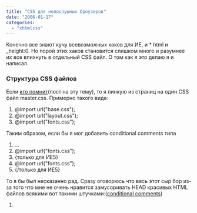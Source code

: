 ```yaml
---
title: "CSS для непослушных броузеров"
date: "2006-01-17"
categories: 
  - "xhtmlcss"
---
```


Конечно все знают кучу всевозможных хаков для ИЕ, и \* html и \_height:0. Но порой этих хаков становится слишком много и разумнее их все впихнуть в отдельный CSS файл. О том как я это делаю я и написал.

### Структура CSS файлов

Если [кто помнит](http://cssing.org.ua/2005/08/24/my-xhtml-template/)(пост на эту тему), то я линкую из страниц на один CSS файл master.css. Примерно такого вида:

1. @import url("base.css");
2. @import url("layout.css");
3. @import url("fonts.css");

Таким образом, если бы я мог добавить conditional comments типа

1. ...
2. @import url("fonts.css");
3. {только для ИЕ5}
4. @import url("fonts.css");
5. {/только для ИЕ5}

То я бы был несказанно рад. Сразу оговорюсь что весь этот сыр бор из-за того что мне не очень нравится замусоривать HEAD красивых HTML файлов всякими вот такими штучками:([conditional comments](http://www.quirksmode.org/css/condcom.html))

1. <!--\[if IE\]>
2. <style>
3. ...
4. </style>
5. <!\[endif\]-->

Мне это кажется неэстетичным :). Поэтому я люблю перенести весь этот бред с определением броузеров в малюсенький CSS файл и забыть навсегда. (я о нем по любому забуду, но в HTML он все же будет иногда напоминать о себе)

### Волшебство

То есть дело лишь за тем, что бы реализовать вот это **{только для ИЕ5}** внутри CSS.

Ну а дальше дело техники. Всем известный [Тантек Селик](http://tantek.com) который знает о броузерах не понаслышке :) подарил нам целый арсенал для таких фокусов.

Вот так выглядит теперь мой CSS файл master.css:

1. @import url("base.css");
2. @import url("layout.css");
3. @import url("fonts.css");
4. /\* IE5/Win Only Styles(только для 5го Интеренет Эксплорера под винду)
5. Uses the Mid Pass Filter:
6. http://tantek.com/CSS/Examples/midpass.html
7. \----------------------------------------------- \*/
8. @media tty {
9. i{content:"";/\*" "\*/}} @import url('ie5win.css'); /\*";}
10. }/\* \*/

Вот собственно и все. Последний CSS файл увидит только лишь 5ый Эксплорер под виндой. Для меня такое отсеивание самое актуальное. Разумеется существует магия на любой вкус.

Вот так можно "кормить" только ИЕ5 под Мак:

1. /\* IE5/Mac Only Styles
2. Uses the IE5/Mac Band Pass Filter:
3. http://stopdesign.com/examples/ie5mac-bpf/
4. \----------------------------------------------- \*/
5. /\*\\\*//\*/
6. @import url("ie5mac.css");
7. /\*\*/

Конкретно эти оба кусочка кода я позаимсвовал из CSS файла сайта [Дага Баумана](http://stopdesign.com/)

### Конец

Для тех кто использует conditional comments это конечно может и не пригодится. Но для меня это изящный способ от них уйти. Добавил себе в темплейт и горя не знаю :)

### Ссылки

- [Оба хака в действии](http://stopdesign.com/css/050203/master.css)
- [CSS для среднего звена броузеров ИЕ5-5.5 - Mid Pass Filter](http://tantek.com/CSS/Examples/midpass.html)
- [CSS только для самых новых броузеров - High Pass FIlter](http://tantek.com/CSS/Examples/highpass.html)
- [Inline High Pass Filter](http://tantek.com/CSS/Examples/inlinehpf.html) - первую половину одного CSS файла будут читать старые броузеры, а вторую только современные.
- [IE5/Mac Band Pass Filter](http://stopdesign.com/examples/ie5mac-bpf/) - как отдать CSS только для ИЕ5 под Мак

Был бы рад услышать ваши мнения и идеи по этому вопросу.
